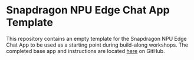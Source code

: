 # Snapdragon NPU Edge Chat App Template

This repository contains an empty template for the Snapdragon NPU Edge Chat App to be used as a starting point during build-along workshops. The completed base app and instructions are located [here](https://github.com/thatrandomfrenchdude/simple-npu-chatbot) on GitHub.



